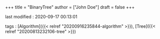 +++
title = "BinaryTree"
author = ["John Doe"]
draft = false
+++

last modified
: 2020-09-17 00:13:01


tags
: [Algorithm]({{< relref "20200916235844-algorithm" >}}), [Tree]({{< relref "20200813232106-tree" >}})
